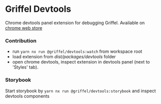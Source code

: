 # Griffel Devtools

Chrome devtools panel extension for debugging Griffel.
Available on [chrome web store](https://chrome.google.com/webstore/detail/griffel-devtools/bejhagjehnpgagkaaeehdpdadmffbigb)

### Contribution

- run `yarn nx run @griffel/devtools:watch` from workspace root
- load extension from _dist/packages/devtools_ folder
- open chrome devtools, inspect extension in devtools panel (next to 'Styles' tab).

### Storybook

Start storybook by `yarn nx run @griffel/devtools:storybook` and inspect devtools components
